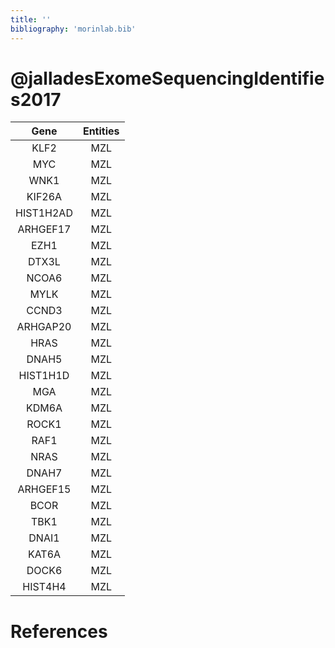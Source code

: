 ```yaml
---
title: ''
bibliography: 'morinlab.bib'
---
```


# @jalladesExomeSequencingIdentifies2017
|Gene|Entities|
|:-:|:-:|
|KLF2|MZL|
|MYC|MZL|
|WNK1|MZL|
|KIF26A|MZL|
|HIST1H2AD|MZL|
|ARHGEF17|MZL|
|EZH1|MZL|
|DTX3L|MZL|
|NCOA6|MZL|
|MYLK|MZL|
|CCND3|MZL|
|ARHGAP20|MZL|
|HRAS|MZL|
|DNAH5|MZL|
|HIST1H1D|MZL|
|MGA|MZL|
|KDM6A|MZL|
|ROCK1|MZL|
|RAF1|MZL|
|NRAS|MZL|
|DNAH7|MZL|
|ARHGEF15|MZL|
|BCOR|MZL|
|TBK1|MZL|
|DNAI1|MZL|
|KAT6A|MZL|
|DOCK6|MZL|
|HIST4H4|MZL|

# References

